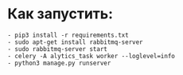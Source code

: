 # Как запустить:
	- pip3 install -r requirements.txt
	- sudo apt-get install rabbitmq-server
	- sudo rabbitmq-server start
	- celery -A alytics_task worker --loglevel=info
	- python3 manage.py runserver
